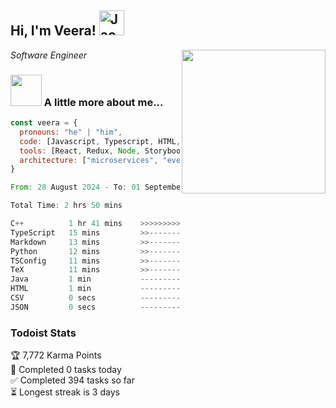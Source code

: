 <h2> Hi, I'm Veera! <img src="https://raw.githubusercontent.com/Tarikul-Islam-Anik/Animated-Fluent-Emojis/master/Emojis/Activities/Jack-O-Lantern.png" alt="Jack-O-Lantern" width="40" height="40" /></h2>
<img align='right' src="https://user-images.githubusercontent.com/74038190/213911110-aedbef38-a29f-4b6b-a65c-11608b4f75a5.gif" width="230">
<p><em>Software Engineer</em></p>


### <img src="https://user-images.githubusercontent.com/74038190/216656963-09118229-8a9e-4af0-910c-c37f35f2e210.gif" width="50"> A little more about me...  

```javascript
const veera = {
  pronouns: "he" | "him",
  code: [Javascript, Typescript, HTML, CSS, Ruby, Python, Java],
  tools: [React, Redux, Node, Storybook, Styled-Components, Jest, Docker],
  architecture: ["microservices", "event-driven", "design system pattern"]
}
```

<!--START_SECTION:waka-->

```rust
From: 28 August 2024 - To: 01 September 2024

Total Time: 2 hrs 50 mins

C++          1 hr 41 mins    >>>>>>>>>>>>>>>----------   59.62 %
TypeScript   15 mins         >>-----------------------   09.22 %
Markdown     13 mins         >>-----------------------   08.04 %
Python       12 mins         >>-----------------------   07.39 %
TSConfig     11 mins         >>-----------------------   06.92 %
TeX          11 mins         >>-----------------------   06.63 %
Java         1 min           -------------------------   00.83 %
HTML         1 min           -------------------------   00.83 %
CSV          0 secs          -------------------------   00.24 %
JSON         0 secs          -------------------------   00.19 %
```

<!--END_SECTION:waka-->


### Todoist Stats

<!-- TODO-IST:START -->
🏆  7,772 Karma Points           
🌸  Completed 0 tasks today           
✅  Completed 394 tasks so far           
⏳  Longest streak is 3 days
<!-- TODO-IST:END -->
<!--
Profile views:
[![](https://visitcount.itsvg.in/api?id=veeravivekt&label=Profile%20Views&color=1&icon=2&pretty=false)](https://visitcount.itsvg.in)
-->
